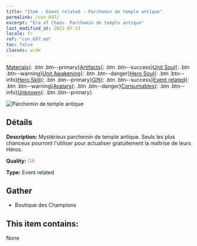 ```yaml
---
title: "Item - Event related - Parchemin de temple antique"
permalink: /con_697/
excerpt: "Era of Chaos  Parchemin de temple antique"
last_modified_at: 2021-07-13
locale: fr
ref: "con_697.md"
toc: false
classes: wide
---
```

 [Materials](/ItemsFR/){: .btn .btn--primary}[Artifacts](/ItemsFR/Artifacts/){: .btn .btn--success}[Unit Soul](/ItemsFR/UnitSoul/){: .btn .btn--warning}[Unit Awakening](/ItemsFR/UnitAwakening/){: .btn .btn--danger}[Hero Soul](/ItemsFR/HeroSoul/){: .btn .btn--info}[Hero Skill](/ItemsFR/HeroSkill/){: .btn .btn--primary}[Gift](/ItemsFR/Gift/){: .btn .btn--success}[Event related](/ItemsFR/Events/){: .btn .btn--warning}[Avatars](/ItemsFR/Avatars/){: .btn .btn--danger}[Consumables](/ItemsFR/Consumables/){: .btn .btn--info}[Unknown](/ItemsFR/Unknown/){: .btn .btn--primary}

 ![Parchemin de temple antique](/images/t/i_373.png)

## Détails
 **Description:** Mystérieux parchemin de temple antique. Seuls les plus chanceux pourront l'utiliser pour actualiser gratuitement la maîtrise de leurs Héros.

 **Quality:** <span style="color: #DA70D6">OK</span>

 **Type:** Event related

## Gather

*    Boutique des Champions 

## This item contains:

  None

